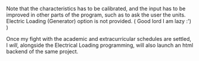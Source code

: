 Note that the characteristics has to be calibrated, and the input has to be improved in other parts of the program, such as to ask the user the units. Electric Loading (Generator) option is not provided. 
( Good lord I am lazy :') )

Once my fight with the academic and extracurricular schedules are settled, I <i>will</i>, alongside the Electrical Loading programming, will also launch an html backend of the same project. 
